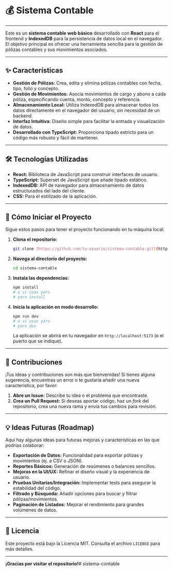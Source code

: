 # 💰 Sistema Contable

---

Este es un **sistema contable web básico** desarrollado con **React** para el frontend y **IndexedDB** para la persistencia de datos local en el navegador. El objetivo principal es ofrecer una herramienta sencilla para la gestión de pólizas contables y sus movimientos asociados.

---

## ✨ Características

* **Gestión de Pólizas:** Crea, edita y elimina pólizas contables con fecha, tipo, folio y concepto.
* **Gestión de Movimientos:** Asocia movimientos de cargo y abono a cada póliza, especificando cuenta, monto, concepto y referencia.
* **Almacenamiento Local:** Utiliza IndexedDB para almacenar todos los datos directamente en el navegador del usuario, sin necesidad de un backend.
* **Interfaz Intuitiva:** Diseño simple para facilitar la entrada y visualización de datos.
* **Desarrollado con TypeScript:** Proporciona tipado estricto para un código más robusto y fácil de mantener.

---

## 🛠️ Tecnologías Utilizadas

* **React:** Biblioteca de JavaScript para construir interfaces de usuario.
* **TypeScript:** Superset de JavaScript que añade tipado estático.
* **IndexedDB:** API de navegador para almacenamiento de datos estructurados del lado del cliente.
* **CSS:** Para el estilizado de la aplicación.

---

## 🚀 Cómo Iniciar el Proyecto

Sigue estos pasos para tener el proyecto funcionando en tu máquina local:

1.  **Clona el repositorio:**
    ```bash
    git clone [https://github.com/tu-usuario/sistema-contable.git](https://github.com/tu-usuario/sistema-contable.git)
    ```
2.  **Navega al directorio del proyecto:**
    ```bash
    cd sistema-contable
    ```
3.  **Instala las dependencias:**
    ```bash
    npm install
    # o si usas yarn
    # yarn install
    ```
4.  **Inicia la aplicación en modo desarrollo:**
    ```bash
    npm run dev
    # o si usas yarn
    # yarn dev
    ```
    La aplicación se abrirá en tu navegador en `http://localhost:5173` (o el puerto que se indique).

---

## 🤝 Contribuciones

¡Tus ideas y contribuciones son más que bienvenidas! Si tienes alguna sugerencia, encuentras un error o te gustaría añadir una nueva característica, por favor:

1.  **Abre un Issue:** Describe tu idea o el problema que encontraste.
2.  **Crea un Pull Request:** Si deseas aportar código, haz un *fork* del repositorio, crea una nueva rama y envía tus cambios para revisión.

---

## 💡 Ideas Futuras (Roadmap)

Aquí hay algunas ideas para futuras mejoras y características en las que podrías colaborar:

* **Exportación de Datos:** Funcionalidad para exportar pólizas y movimientos (ej. a CSV o JSON).
* **Reportes Básicos:** Generación de resúmenes o balances sencillos.
* **Mejoras en la UI/UX:** Refinar el diseño visual y la experiencia de usuario.
* **Pruebas Unitarias/Integración:** Implementar tests para asegurar la estabilidad del código.
* **Filtrado y Búsqueda:** Añadir opciones para buscar y filtrar pólizas/movimientos.
* **Paginación de Listados:** Mejorar el rendimiento para grandes volúmenes de datos.

---

## 📄 Licencia

Este proyecto está bajo la Licencia MIT. Consulta el archivo `LICENSE` para más detalles.

---

**¡Gracias por visitar el repositorio!**# sistema-contable
